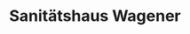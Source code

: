---
title: "Sanitätshaus Wagener"
url: /bad-arolsen/sanitaetshaus-wagener-bahnhofstrasse/
shop: Sanitätshaus
---